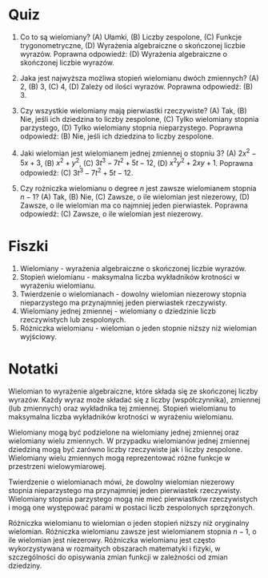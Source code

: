  # Quiz

1. Co to są wielomiany? (A) Ułamki, (B) Liczby zespolone, (C) Funkcje trygonometryczne, (D) Wyrażenia algebraiczne o skończonej liczbie wyrazów.
   Poprawna odpowiedź: (D) Wyrażenia algebraiczne o skończonej liczbie wyrazów.

2. Jaka jest najwyższa możliwa stopień wielomianu dwóch zmiennych? (A) 2, (B) 3, (C) 4, (D) Zależy od ilości wyrazów.
   Poprawna odpowiedź: (B) 3.

3. Czy wszystkie wielomiany mają pierwiastki rzeczywiste? (A) Tak, (B) Nie, jeśli ich dziedzina to liczby zespolone, (C) Tylko wielomiany stopnia parzystego, (D) Tylko wielomiany stopnia nieparzystego.
   Poprawna odpowiedź: (B) Nie, jeśli ich dziedzina to liczby zespolone.

4. Jaki wielomian jest wielomianem jednej zmiennej o stopniu 3? (A) $2x^2 - 5x + 3$, (B) $x^2 + y^2$, (C) $3t^3 - 7t^2 + 5t - 12$, (D) $x^2 y^2 + 2xy + 1$.
   Poprawna odpowiedź: (C) $3t^3 - 7t^2 + 5t - 12$.

5. Czy rożniczka wielomianu o degree $n$ jest zawsze wielomianem stopnia $n-1$? (A) Tak, (B) Nie, (C) Zawsze, o ile wielomian jest niezerowy, (D) Zawsze, o ile wielomian ma co najmniej jeden pierwiastek.
   Poprawna odpowiedź: (C) Zawsze, o ile wielomian jest niezerowy.

# Fiszki

1. Wielomiany - wyrażenia algebraiczne o skończonej liczbie wyrazów.
2. Stopień wielomianu - maksymalna liczba wykładników krotności w wyrażeniu wielomianu.
3. Twierdzenie o wielomianach - dowolny wielomian niezerowy stopnia nieparzystego ma przynajmniej jeden pierwiastek rzeczywisty.
4. Wielomiany jednej zmiennej - wielomiany o dziedzinie liczb rzeczywistych lub zespolonych.
5. Różniczka wielomianu - wielomian o jeden stopnie niższy niż wielomian wyjściowy.

# Notatki

Wielomian to wyrażenie algebraiczne, które składa się ze skończonej liczby wyrazów. Każdy wyraz może składać się z liczby (współczynnika), zmiennej (lub zmiennych) oraz wykładnika tej zmiennej. Stopień wielomianu to maksymalna liczba wykładników krotności w wyrażeniu wielomianu.

Wielomiany mogą być podzielone na wielomiany jednej zmiennej oraz wielomiany wielu zmiennych. W przypadku wielomianów jednej zmiennej dziedziną mogą być zarówno liczby rzeczywiste jak i liczby zespolone. Wielomiany wielu zmiennych mogą reprezentować różne funkcje w przestrzeni wielowymiarowej.

Twierdzenie o wielomianach mówi, że dowolny wielomian niezerowy stopnia nieparzystego ma przynajmniej jeden pierwiastek rzeczywisty. Wielomiany stopnia parzystego mogą nie mieć pierwiastków rzeczywistych i mogą one występować parami w postaci liczb zespolonych sprzężonych.

Różniczka wielomianu to wielomian o jeden stopień niższy niż oryginalny wielomian. Różniczka wielomianu zawsze jest wielomianem stopnia $n-1$, o ile wielomian jest niezerowy. Różniczka wielomianu jest często wykorzystywana w rozmaitych obszarach matematyki i fizyki, w szczególności do opisywania zmian funkcji w zależności od zmian dziedziny.